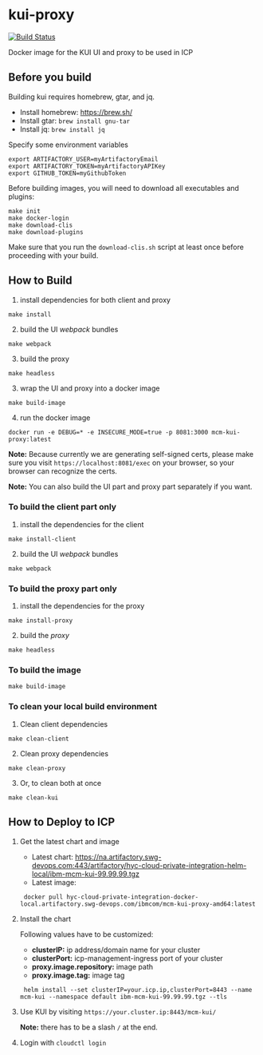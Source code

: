 # kui-proxy
[![Build Status](https://travis.ibm.com/IBMPrivateCloud/mcm-kui.svg?token=CBwKyJRuBcV6xpq9sj7x&branch=master)](https://travis.ibm.com/IBMPrivateCloud/mcm-kui)

Docker image for the KUI UI and proxy to be used in ICP

## Before you build
Building kui requires homebrew, gtar, and jq.
- Install homebrew: https://brew.sh/
- Install gtar: `brew install gnu-tar`
- Install jq: `brew install jq`

Specify some environment variables
```
export ARTIFACTORY_USER=myArtifactoryEmail
export ARTIFACTORY_TOKEN=myArtifactoryAPIKey
export GITHUB_TOKEN=myGithubToken
```

Before building images, you will need to download all executables and plugins:
```
make init
make docker-login
make download-clis
make download-plugins
```

Make sure that you run the `download-clis.sh` script at least once before proceeding with your build.

## How to Build

1. install dependencies for both client and proxy
```
make install
```
2. build the UI _webpack_ bundles
```
make webpack
```
3. build the proxy
```
make headless
```
3. wrap the UI and proxy into a docker image
```
make build-image
```

4. run the docker image
```
docker run -e DEBUG=* -e INSECURE_MODE=true -p 8081:3000 mcm-kui-proxy:latest
```
**Note:** Because currently we are generating self-signed certs, please make sure you visit `https://localhost:8081/exec` on your browser, so your browser can recognize the certs.

**Note:** You can also build the UI part and proxy part separately if you want.  

### To build the client part only 

1. install the dependencies for the client
```
make install-client
```
2. build the UI _webpack_ bundles
```
make webpack
```

### To build the proxy part only

1. install the dependencies for the proxy
```
make install-proxy
```
2. build the _proxy_ 
```
make headless
```

### To build the image
```
make build-image
```
### To clean your local build environment

1. Clean client dependencies
```
make clean-client
```
2. Clean proxy dependencies
```
make clean-proxy
```
3. Or, to clean both at once
```
make clean-kui
```


## How to Deploy to ICP
1. Get the latest chart and image
   - Latest chart:
   https://na.artifactory.swg-devops.com:443/artifactory/hyc-cloud-private-integration-helm-local/ibm-mcm-kui-99.99.99.tgz
   - Latest image:
   ```
    docker pull hyc-cloud-private-integration-docker-local.artifactory.swg-devops.com/ibmcom/mcm-kui-proxy-amd64:latest
   ```

2. Install the chart

   Following values have to be customized:
   - **clusterIP:** ip address/domain name for your cluster
   - **clusterPort:** icp-management-ingress port of your cluster
   - **proxy.image.repository:** image path
   - **proxy.image.tag:** image tag

   ```
    helm install --set clusterIP=your.icp.ip,clusterPort=8443 --name mcm-kui --namespace default ibm-mcm-kui-99.99.99.tgz --tls
   ```

3. Use KUI by visiting `https://your.cluster.ip:8443/mcm-kui/` 
   
   **Note:** there has to be a slash `/` at the end.

4. Login with `cloudctl login`





